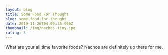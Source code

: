 ```yaml
---
layout: blog
title: Some Food For Thought
slug: some-food-for-thought
date: 2019-11-26T04:09:35.966Z
thumbnail: /img/nachos_tiny.jpg
rating: 3
---
```


What are your all time favorite foods? Nachos are definitely up there for me.
